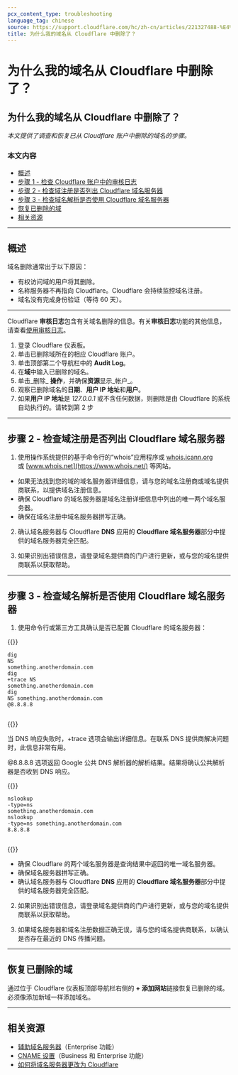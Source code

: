 ```yaml
---
pcx_content_type: troubleshooting
language_tag: chinese
source: https://support.cloudflare.com/hc/zh-cn/articles/221327488-%E4%B8%BA%E4%BB%80%E4%B9%88%E6%88%91%E7%9A%84%E5%9F%9F%E5%90%8D%E4%BB%8E-Cloudflare-%E4%B8%AD%E5%88%A0%E9%99%A4%E4%BA%86-
title: 为什么我的域名从 Cloudflare 中删除了？
---
```


# 为什么我的域名从 Cloudflare 中删除了？

## 为什么我的域名从 Cloudflare 中删除了？

_本文提供了调查和恢复已从 Cloudflare 账户中删除的域名的步骤。_

### 本文内容

-   [概述](https://support.cloudflare.com/hc/zh-cn/articles/221327488-%E4%B8%BA%E4%BB%80%E4%B9%88%E6%88%91%E7%9A%84%E5%9F%9F%E5%90%8D%E4%BB%8E-Cloudflare-%E4%B8%AD%E5%88%A0%E9%99%A4%E4%BA%86-#h_71645430211540423470679)
-   [步骤 1 - 检查 Cloudflare 账户中的审核日志](https://support.cloudflare.com/hc/zh-cn/articles/221327488-%E4%B8%BA%E4%BB%80%E4%B9%88%E6%88%91%E7%9A%84%E5%9F%9F%E5%90%8D%E4%BB%8E-Cloudflare-%E4%B8%AD%E5%88%A0%E9%99%A4%E4%BA%86-#h_75178970471540423485029)
-   [步骤 2 - 检查域注册是否列出 Cloudflare 域名服务器](https://support.cloudflare.com/hc/zh-cn/articles/221327488-%E4%B8%BA%E4%BB%80%E4%B9%88%E6%88%91%E7%9A%84%E5%9F%9F%E5%90%8D%E4%BB%8E-Cloudflare-%E4%B8%AD%E5%88%A0%E9%99%A4%E4%BA%86-#h_84363930121540423493275)
-   [步骤 3 - 检查域名解析是否使用 Cloudflare 域名服务器](https://support.cloudflare.com/hc/zh-cn/articles/221327488-%E4%B8%BA%E4%BB%80%E4%B9%88%E6%88%91%E7%9A%84%E5%9F%9F%E5%90%8D%E4%BB%8E-Cloudflare-%E4%B8%AD%E5%88%A0%E9%99%A4%E4%BA%86-#h_670950877161540423505236)
-   [恢复已删除的域](https://support.cloudflare.com/hc/zh-cn/articles/221327488-%E4%B8%BA%E4%BB%80%E4%B9%88%E6%88%91%E7%9A%84%E5%9F%9F%E5%90%8D%E4%BB%8E-Cloudflare-%E4%B8%AD%E5%88%A0%E9%99%A4%E4%BA%86-#h_88537939911540919764865)
-   [相关资源](https://support.cloudflare.com/hc/zh-cn/articles/221327488-%E4%B8%BA%E4%BB%80%E4%B9%88%E6%88%91%E7%9A%84%E5%9F%9F%E5%90%8D%E4%BB%8E-Cloudflare-%E4%B8%AD%E5%88%A0%E9%99%A4%E4%BA%86-#h_186867048201540423513703)

___

## 概述

域名删除通常出于以下原因：

-   有权访问域的用户将其删除。
-   名称服务器不再指向 Cloudflare。Cloudflare 会持续监控域名注册。
-   域名没有完成身份验证（等待 60 天）。

___

Cloudflare **审核日志**包含有关域名删除的信息。有关**审核日志**功能的其他信息，请查看[使用审核日志](https://support.cloudflare.com/hc/en-us/articles/115002833612-How-do-I-use-Audit-Logs-)。

1.  登录 Cloudflare 仪表板。
2.  单击已删除域所在的相应 Cloudflare 账户。
3.  单击顶部第二个导航栏中的 **Audit Log**。
4.  在**域**中输入已删除的域名。
5.  单击_删除_ **操作**，并确保**资源**显示_帐户_。
6.  观察已删除域名的**日期**、**用户 IP 地址**和**用户**。
7.  如果**用户 IP 地址**是 _127.0.0.1_ 或不含任何数据，则删除是由 Cloudflare 的系统自动执行的。请转到第 2 步 

___

## 步骤 2 - 检查域注册是否列出 Cloudflare 域名服务器

1. 使用操作系统提供的基于命令行的“whois”应用程序或 [whois.icann.org](https://whois.icann.org/en) 或 [www.whois.net](https://www.whois.net/) 等网站。

-   如果无法找到您的域的域名服务器详细信息，请与您的域名注册商或域名提供商联系，以提供域名注册信息。
-   确保 Cloudflare 的域名服务器是域名注册详细信息中列出的唯一两个域名服务器。
-   确保在域名注册中域名服务器拼写正确。

2. 确认域名服务器与 Cloudflare **DNS** 应用的 **Cloudflare 域名服务器**部分中提供的域名服务器完全匹配。

3. 如果识别出错误信息，请登录域名提供商的门户进行更新，或与您的域名提供商联系以获取帮助。

___

## 步骤 3 - 检查域名解析是否使用 Cloudflare 域名服务器

1. 使用命令行或第三方工具确认是否已配置 Cloudflare 的域名服务器：


{{<raw>}}<pre class="CodeBlock CodeBlock-with-rows CodeBlock-scrolls-horizontally CodeBlock-is-light-in-light-theme CodeBlock--language-txt" language="txt"><code><span class="CodeBlock--rows"><span class="CodeBlock--rows-content"><span class="CodeBlock--row"><span class="CodeBlock--row-indicator"></span><div class="CodeBlock--row-content"><span class="CodeBlock--token-plain">dig NS something.anotherdomain.com</span></div></span><span class="CodeBlock--row"><span class="CodeBlock--row-indicator"></span><div class="CodeBlock--row-content"><span class="CodeBlock--token-plain">dig +trace NS something.anotherdomain.com</span></div></span><span class="CodeBlock--row"><span class="CodeBlock--row-indicator"></span><div class="CodeBlock--row-content"><span class="CodeBlock--token-plain">dig NS something.anotherdomain.com @8.8.8.8</span></div></span><span class="CodeBlock--row"><span class="CodeBlock--row-indicator"></span><div class="CodeBlock--row-content"><span class="CodeBlock--token-plain">
</span></div></span></span></span></code></pre>{{</raw>}}

当 DNS 响应失败时，+trace 选项会输出详细信息。在联系 DNS 提供商解决问题时，此信息非常有用。

@8.8.8.8 选项返回 Google 公共 DNS 解析器的解析结果。结果将确认公共解析器是否收到 DNS 响应。


{{<raw>}}<pre class="CodeBlock CodeBlock-with-rows CodeBlock-scrolls-horizontally CodeBlock-is-light-in-light-theme CodeBlock--language-txt" language="txt"><code><span class="CodeBlock--rows"><span class="CodeBlock--rows-content"><span class="CodeBlock--row"><span class="CodeBlock--row-indicator"></span><div class="CodeBlock--row-content"><span class="CodeBlock--token-plain">nslookup -type=ns something.anotherdomain.com</span></div></span><span class="CodeBlock--row"><span class="CodeBlock--row-indicator"></span><div class="CodeBlock--row-content"><span class="CodeBlock--token-plain">nslookup -type=ns something.anotherdomain.com 8.8.8.8</span></div></span><span class="CodeBlock--row"><span class="CodeBlock--row-indicator"></span><div class="CodeBlock--row-content"><span class="CodeBlock--token-plain">
</span></div></span></span></span></code></pre>{{</raw>}}

-   确保 Cloudflare 的两个域名服务器是查询结果中返回的唯一域名服务器。
-   确保域名服务器拼写正确。
-   确认域名服务器与 Cloudflare **DNS** 应用的 **Cloudflare 域名服务器**部分中提供的域名服务器完全匹配。

2. 如果识别出错误信息，请登录域名提供商的门户进行更新，或与您的域名提供商联系以获取帮助。

3. 如果域名服务器和域名注册数据正确无误，请与您的域名提供商联系，以确认是否存在最近的 DNS 传播问题。

___

## 恢复已删除的域

通过位于 Cloudflare 仪表板顶部导航栏右侧的 **\+ 添加网站**链接恢复已删除的域。必须像添加新域一样添加域名。

___

## 相关资源

-   [辅助域名服务器](https://support.cloudflare.com/hc/en-us/articles/360001356152-How-do-I-setup-and-manage-Secondary-DNS-)（Enterprise 功能）
-   [CNAME 设置](/dns/zone-setups/partial-setup)（Business 和 Enterprise 功能）
-   [如何将域名服务器更改为 Cloudflare](/dns/zone-setups/full-setup/setup)
